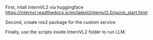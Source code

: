 First, intall InternVL2 via huggingface
  https://internvl.readthedocs.io/en/latest/internvl2.0/quick_start.html 

Second, create ros2 package for the custom service

Finally, use the scripts inside InternVL2 folder to run LLM.
